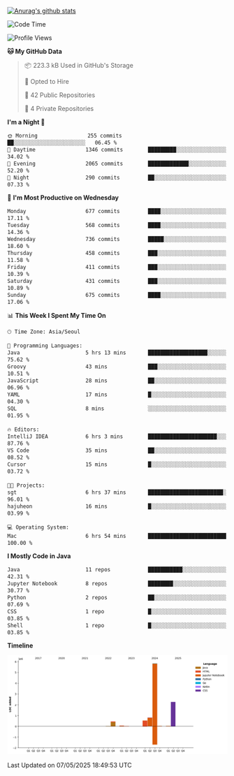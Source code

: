 [![Anurag's github stats](https://github-readme-stats.vercel.app/api?username=hajubal)](https://github.com/anuraghazra/github-readme-stats)

<!--START_SECTION:waka-->
![Code Time](http://img.shields.io/badge/Code%20Time-413%20hrs%2023%20mins-blue)

![Profile Views](http://img.shields.io/badge/Profile%20Views-0-blue)

**🐱 My GitHub Data** 

> 📦 223.3 kB Used in GitHub's Storage 
 > 
> 💼 Opted to Hire
 > 
> 📜 42 Public Repositories 
 > 
> 🔑 4 Private Repositories 
 > 
**I'm a Night 🦉** 

```text
🌞 Morning                255 commits         ██░░░░░░░░░░░░░░░░░░░░░░░   06.45 % 
🌆 Daytime                1346 commits        █████████░░░░░░░░░░░░░░░░   34.02 % 
🌃 Evening                2065 commits        █████████████░░░░░░░░░░░░   52.20 % 
🌙 Night                  290 commits         ██░░░░░░░░░░░░░░░░░░░░░░░   07.33 % 
```
📅 **I'm Most Productive on Wednesday** 

```text
Monday                   677 commits         ████░░░░░░░░░░░░░░░░░░░░░   17.11 % 
Tuesday                  568 commits         ████░░░░░░░░░░░░░░░░░░░░░   14.36 % 
Wednesday                736 commits         █████░░░░░░░░░░░░░░░░░░░░   18.60 % 
Thursday                 458 commits         ███░░░░░░░░░░░░░░░░░░░░░░   11.58 % 
Friday                   411 commits         ███░░░░░░░░░░░░░░░░░░░░░░   10.39 % 
Saturday                 431 commits         ███░░░░░░░░░░░░░░░░░░░░░░   10.89 % 
Sunday                   675 commits         ████░░░░░░░░░░░░░░░░░░░░░   17.06 % 
```


📊 **This Week I Spent My Time On** 

```text
🕑︎ Time Zone: Asia/Seoul

💬 Programming Languages: 
Java                     5 hrs 13 mins       ███████████████████░░░░░░   75.62 % 
Groovy                   43 mins             ███░░░░░░░░░░░░░░░░░░░░░░   10.51 % 
JavaScript               28 mins             ██░░░░░░░░░░░░░░░░░░░░░░░   06.96 % 
YAML                     17 mins             █░░░░░░░░░░░░░░░░░░░░░░░░   04.30 % 
SQL                      8 mins              ░░░░░░░░░░░░░░░░░░░░░░░░░   01.95 % 

🔥 Editors: 
IntelliJ IDEA            6 hrs 3 mins        ██████████████████████░░░   87.76 % 
VS Code                  35 mins             ██░░░░░░░░░░░░░░░░░░░░░░░   08.52 % 
Cursor                   15 mins             █░░░░░░░░░░░░░░░░░░░░░░░░   03.72 % 

🐱‍💻 Projects: 
sgt                      6 hrs 37 mins       ████████████████████████░   96.01 % 
hajuheon                 16 mins             █░░░░░░░░░░░░░░░░░░░░░░░░   03.99 % 

💻 Operating System: 
Mac                      6 hrs 54 mins       █████████████████████████   100.00 % 
```

**I Mostly Code in Java** 

```text
Java                     11 repos            ███████████░░░░░░░░░░░░░░   42.31 % 
Jupyter Notebook         8 repos             ████████░░░░░░░░░░░░░░░░░   30.77 % 
Python                   2 repos             ██░░░░░░░░░░░░░░░░░░░░░░░   07.69 % 
CSS                      1 repo              █░░░░░░░░░░░░░░░░░░░░░░░░   03.85 % 
Shell                    1 repo              █░░░░░░░░░░░░░░░░░░░░░░░░   03.85 % 
```



**Timeline**

![Lines of Code chart](https://raw.githubusercontent.com/hajubal/hajubal/main/assets/bar_graph.png)


 Last Updated on 07/05/2025 18:49:53 UTC
<!--END_SECTION:waka-->